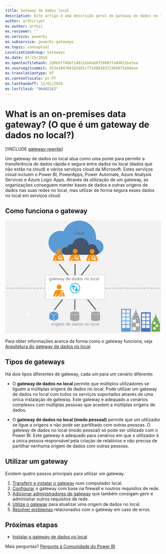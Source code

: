 ```yaml
---
title: Gateway de dados local
description: Este artigo é uma descrição geral do gateway de dados no local do Power BI. Pode utilizar este gateway para trabalhar com origens de dados de DirectQuery. Também pode utilizar este gateway para atualizar os conjuntos de dados na cloud com dados no local.
author: arthiriyer
ms.author: arthii
ms.reviewer: ''
ms.service: powerbi
ms.subservice: powerbi-gateways
ms.topic: conceptual
LocalizationGroup: Gateways
ms.date: 07/15/2019
ms.openlocfilehash: 2d0b5ff4bbf14012eb0a60759007fa0d021befea
ms.sourcegitcommit: 653e18d7041d3dd1cf7a38010372366975a98eae
ms.translationtype: HT
ms.contentlocale: pt-PT
ms.lasthandoff: 12/01/2020
ms.locfileid: "96402162"
---
```

# <a name="what-is-an-on-premises-data-gateway"></a>What is an on-premises data gateway? (O que é um gateway de dados no local?)

[!INCLUDE [gateway-rewrite](../includes/gateway-rewrite.md)]

Um gateway de dados no local atua como uma ponte para permitir a transferência de dados rápida e segura entre dados no local (dados que não estão na cloud) e vários serviços cloud da Microsoft. Estes serviços cloud incluem o Power BI, PowerApps, Power Automate, Azure Analysis Services e Azure Logic Apps. Através da utilização de um gateway, as organizações conseguem manter bases de dados e outras origens de dados nas suas redes no local, mas utilizar de forma segura esses dados no local em serviços cloud.

## <a name="how-the-gateway-works"></a>Como funciona o gateway

![Descrição geral do gateway](media/service-gateway-onprem/on-premises-data-gateway.png)

Para obter informações acerca da forma como o gateway funciona, veja [Arquitetura do gateway de dados no local](/data-integration/gateway/service-gateway-onprem-indepth).

## <a name="types-of-gateways"></a>Tipos de gateways

Há dois tipos diferentes de gateway, cada um para um cenário diferente:

* O **gateway de dados no local** permite que múltiplos utilizadores se liguem a múltiplas origens de dados no local. Pode utilizar um gateway de dados no local com todos os serviços suportados através de uma única instalação de gateway. Este gateway é adequado a cenários complexos com múltiplas pessoas que acedem a múltiplas origens de dados.

* O **gateway de dados no local (modo pessoal)** permite que um utilizador se ligue a origens e não pode ser partilhado com outras pessoas. O gateway de dados no local (modo pessoal) só pode ser utilizado com o Power BI. Este gateway é adequado para cenários em que o utilizador é a única pessoa responsável pela criação de relatórios e não precisa de partilhar nenhuma origem de dados com outras pessoas.

## <a name="use-a-gateway"></a>Utilizar um gateway

Existem quatro passos principais para utilizar um gateway.

1. [Transferir e instalar o gateway](/data-integration/gateway/service-gateway-install) num computador local.
1. [Configurar](/data-integration/gateway/service-gateway-app) o gateway com base na firewall e noutros requisitos de rede.
1. [Adicionar administradores de gateway](/data-integration/gateway/service-gateway-manage) que também consigam gerir e administrar outros requisitos de rede.
1. [Utilize o gateway](service-gateway-sql-tutorial.md) para atualizar uma origem de dados no local.
1. [Resolver problemas](service-gateway-onprem-tshoot.md) relacionados com o gateway em caso de erros.

## <a name="next-steps"></a>Próximas etapas

* [Instalar o gateway de dados no local](/data-integration/gateway/service-gateway-install)

Mais perguntas? [Pergunte à Comunidade do Power BI](https://community.powerbi.com/)
